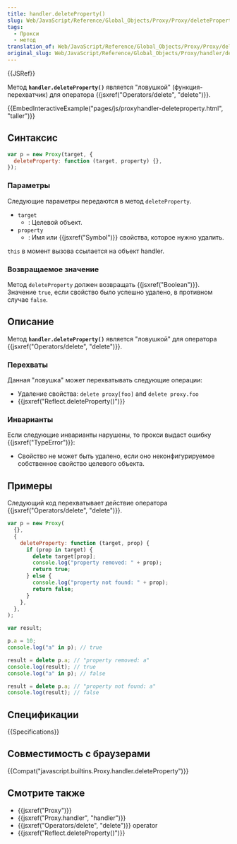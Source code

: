 ```yaml
---
title: handler.deleteProperty()
slug: Web/JavaScript/Reference/Global_Objects/Proxy/Proxy/deleteProperty
tags:
  - Прокси
  - метод
translation_of: Web/JavaScript/Reference/Global_Objects/Proxy/Proxy/deleteProperty
original_slug: Web/JavaScript/Reference/Global_Objects/Proxy/handler/deleteProperty
---
```


{{JSRef}}

Метод **`handler.deleteProperty()`** является "ловушкой" (функция-перехватчик) для оператора {{jsxref("Operators/delete", "delete")}}.

{{EmbedInteractiveExample("pages/js/proxyhandler-deleteproperty.html", "taller")}}

## Синтаксис

```js
var p = new Proxy(target, {
  deleteProperty: function (target, property) {},
});
```

### Параметры

Следующие параметры передаются в метод `deleteProperty`.

- `target`
  - : Целевой объект.
- `property`
  - : Имя или {{jsxref("Symbol")}} свойства, которое нужно удалить.

`this` в момент вызова ссылается на объект handler.

### Возвращаемое значение

Метод `deleteProperty` должен возвращать {{jsxref("Boolean")}}. Значение `true`, если свойство было успешно удалено, в противном случае `false`.

## Описание

Метод **`handler.deleteProperty()`** является "ловушкой" для оператора {{jsxref("Operators/delete", "delete")}}.

### Перехваты

Данная "ловушка" может перехватывать следующие операции:

- Удаление свойства: `delete proxy[foo]` and `delete proxy.foo`
- {{jsxref("Reflect.deleteProperty()")}}

### Инварианты

Если следующие инварианты нарушены, то прокси выдаст ошибку {{jsxref("TypeError")}}:

- Свойство не может быть удалено, если оно неконфигурируемое собственное свойство целевого объекта.

## Примеры

Следующий код перехватывает действие оператора {{jsxref("Operators/delete", "delete")}}.

```js
var p = new Proxy(
  {},
  {
    deleteProperty: function (target, prop) {
      if (prop in target) {
        delete target[prop];
        console.log("property removed: " + prop);
        return true;
      } else {
        console.log("property not found: " + prop);
        return false;
      }
    },
  },
);

var result;

p.a = 10;
console.log("a" in p); // true

result = delete p.a; // "property removed: a"
console.log(result); // true
console.log("a" in p); // false

result = delete p.a; // "property not found: a"
console.log(result); // false
```

## Спецификации

{{Specifications}}

## Совместимость с браузерами

{{Compat("javascript.builtins.Proxy.handler.deleteProperty")}}

## Смотрите также

- {{jsxref("Proxy")}}
- {{jsxref("Proxy.handler", "handler")}}
- {{jsxref("Operators/delete", "delete")}} operator
- {{jsxref("Reflect.deleteProperty()")}}

